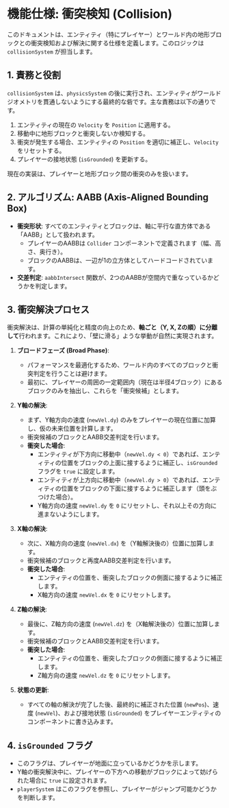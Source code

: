 # 機能仕様: 衝突検知 (Collision)

このドキュメントは、エンティティ（特にプレイヤー）とワールド内の地形ブロックとの衝突検知および解決に関する仕様を定義します。このロジックは `collisionSystem` が担当します。

## 1. 責務と役割

`collisionSystem` は、`physicsSystem` の後に実行され、エンティティがワールドジオメトリを貫通しないようにする最終的な砦です。主な責務は以下の通りです。

1.  エンティティの現在の `Velocity` を `Position` に適用する。
2.  移動中に地形ブロックと衝突しないか検知する。
3.  衝突が発生する場合、エンティティの `Position` を適切に補正し、`Velocity` をリセットする。
4.  プレイヤーの接地状態 (`isGrounded`) を更新する。

現在の実装は、プレイヤーと地形ブロック間の衝突のみを扱います。

## 2. アルゴリズム: AABB (Axis-Aligned Bounding Box)

-   **衝突形状**: すべてのエンティティとブロックは、軸に平行な直方体である「AABB」として扱われます。
    -   プレイヤーのAABBは `Collider` コンポーネントで定義されます（幅、高さ、奥行き）。
    -   ブロックのAABBは、一辺が1の立方体としてハードコードされています。
-   **交差判定**: `aabbIntersect` 関数が、2つのAABBが空間内で重なっているかどうかを判定します。

## 3. 衝突解決プロセス

衝突解決は、計算の単純化と精度の向上のため、**軸ごと（Y, X, Zの順）に分離して**行われます。これにより、「壁に滑る」ような挙動が自然に実現されます。

1.  **ブロードフェーズ (Broad Phase)**:
    -   パフォーマンスを最適化するため、ワールド内のすべてのブロックと衝突判定を行うことは避けます。
    -   最初に、プレイヤーの周囲の一定範囲内（現在は半径4ブロック）にあるブロックのみを抽出し、これらを「衝突候補」とします。

2.  **Y軸の解決**:
    -   まず、Y軸方向の速度 (`newVel.dy`) のみをプレイヤーの現在位置に加算し、仮の未来位置を計算します。
    -   衝突候補のブロックとAABB交差判定を行います。
    -   **衝突した場合**:
        -   エンティティが下方向に移動中（`newVel.dy < 0`）であれば、エンティティの位置をブロックの上面に接するように補正し、`isGrounded` フラグを `true` に設定します。
        -   エンティティが上方向に移動中（`newVel.dy > 0`）であれば、エンティティの位置をブロックの下面に接するように補正します（頭をぶつけた場合）。
        -   Y軸方向の速度 `newVel.dy` を `0` にリセットし、それ以上その方向に進まないようにします。

3.  **X軸の解決**:
    -   次に、X軸方向の速度 (`newVel.dx`) を（Y軸解決後の）位置に加算します。
    -   衝突候補のブロックと再度AABB交差判定を行います。
    -   **衝突した場合**:
        -   エンティティの位置を、衝突したブロックの側面に接するように補正します。
        -   X軸方向の速度 `newVel.dx` を `0` にリセットします。

4.  **Z軸の解決**:
    -   最後に、Z軸方向の速度 (`newVel.dz`) を（X軸解決後の）位置に加算します。
    -   衝突候補のブロックとAABB交差判定を行います。
    -   **衝突した場合**:
        -   エンティティの位置を、衝突したブロックの側面に接するように補正します。
        -   Z軸方向の速度 `newVel.dz` を `0` にリセットします。

5.  **状態の更新**:
    -   すべての軸の解決が完了した後、最終的に補正された位置 (`newPos`)、速度 (`newVel`)、および接地状態 (`isGrounded`) をプレイヤーエンティティのコンポーネントに書き込みます。

## 4. `isGrounded` フラグ

-   このフラグは、プレイヤーが地面に立っているかどうかを示します。
-   Y軸の衝突解決中に、プレイヤーの下方への移動がブロックによって妨げられた場合に `true` に設定されます。
-   `playerSystem` はこのフラグを参照し、プレイヤーがジャンプ可能かどうかを判断します。